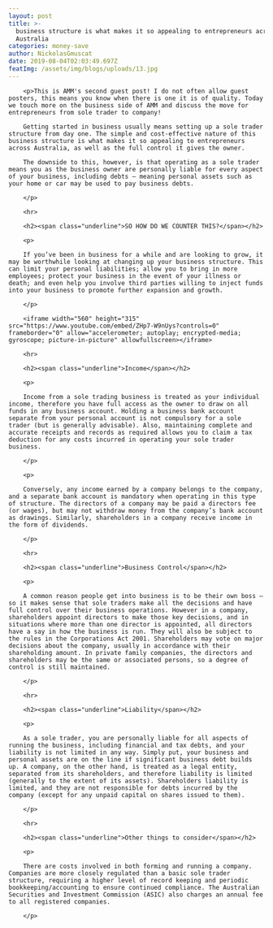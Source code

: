 ```yaml
---
layout: post
title: >-
  business structure is what makes it so appealing to entrepreneurs across
  Australia
categories: money-save
author: NickolasGmuscat
date: 2019-08-04T02:03:49.697Z
featImg: /assets/img/blogs/uploads/13.jpg
---
```

		<p>This is AMM's second guest post! I do not often allow guest posters, this means you know when there is one it is of quality. Today we touch more on the business side of AMM and discuss the move for entrepreneurs from sole trader to company!

		Getting started in business usually means setting up a sole trader structure from day one. The simple and cost-effective nature of this business structure is what makes it so appealing to entrepreneurs across Australia, as well as the full control it gives the owner.

		The downside to this, however, is that operating as a sole trader means you as the business owner are personally liable for every aspect of your business, including debts – meaning personal assets such as your home or car may be used to pay business debts.

		</p>

		<hr>

		<h2><span class="underline">SO HOW DO WE COUNTER THIS?</span></h2>

		<p>

		If you’ve been in business for a while and are looking to grow, it may be worthwhile looking at changing up your business structure. This can limit your personal liabilities; allow you to bring in more employees; protect your business in the event of your illness or death; and even help you involve third parties willing to inject funds into your business to promote further expansion and growth.

		</p>

		<iframe width="560" height="315" src="https://www.youtube.com/embed/ZHp7-W9nUys?controls=0" frameborder="0" allow="accelerometer; autoplay; encrypted-media; gyroscope; picture-in-picture" allowfullscreen></iframe>

		<hr>

		<h2><span class="underline">Income</span></h2>

		<p>				

		Income from a sole trading business is treated as your individual income, therefore you have full access as the owner to draw on all funds in any business account. Holding a business bank account separate from your personal account is not compulsory for a sole trader (but is generally advisable). Also, maintaining complete and accurate receipts and records as required allows you to claim a tax deduction for any costs incurred in operating your sole trader business.

		</p>

		<p>

		Conversely, any income earned by a company belongs to the company, and a separate bank account is mandatory when operating in this type of structure. The directors of a company may be paid a directors fee (or wages), but may not withdraw money from the company’s bank account as drawings. Similarly, shareholders in a company receive income in the form of dividends.

		</p>

		<hr>

		<h2><span class="underline">Business Control</span></h2>

		<p>

		A common reason people get into business is to be their own boss – so it makes sense that sole traders make all the decisions and have full control over their business operations. However in a company, shareholders appoint directors to make those key decisions, and in situations where more than one director is appointed, all directors have a say in how the business is run. They will also be subject to the rules in the Corporations Act 2001. Shareholders may vote on major decisions about the company, usually in accordance with their shareholding amount. In private family companies, the directors and shareholders may be the same or associated persons, so a degree of control is still maintained.

		</p>

		<hr>

		<h2><span class="underline">Liability</span></h2>

		<p>				

		As a sole trader, you are personally liable for all aspects of running the business, including financial and tax debts, and your liability is not limited in any way. Simply put, your business and personal assets are on the line if significant business debt builds up. A company, on the other hand, is treated as a legal entity, separated from its shareholders, and therefore liability is limited (generally to the extent of its assets). Shareholders liability is limited, and they are not responsible for debts incurred by the company (except for any unpaid capital on shares issued to them).

		</p>

		<hr>

		<h2><span class="underline">Other things to consider</span></h2>

		<p>

		There are costs involved in both forming and running a company. Companies are more closely regulated than a basic sole trader structure, requiring a higher level of record keeping and periodic bookkeeping/accounting to ensure continued compliance. The Australian Securities and Investment Commission (ASIC) also charges an annual fee to all registered companies.

		</p>
